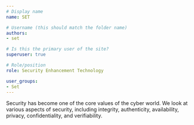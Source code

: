 ```yaml
---
# Display name
name: SET

# Username (this should match the folder name)
authors:
- set

# Is this the primary user of the site?
superuser: true

# Role/position
role: Security Enhancement Technology

user_groups:
- Set
---
```

Security has become one of the core values of the cyber world. We look at various aspects of security, including integrity, authenticity, availability, privacy, confidentiality, and verifiability.
